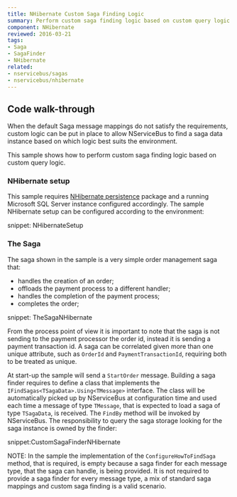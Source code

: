 ```yaml
---
title: NHibernate Custom Saga Finding Logic
summary: Perform custom saga finding logic based on custom query logic when the Saga storage is a relational database using NHibernate as the O/RM.
component: NHibernate
reviewed: 2016-03-21
tags:
- Saga
- SagaFinder
- NHibernate
related:
- nservicebus/sagas
- nservicebus/nhibernate
---
```


## Code walk-through

When the default Saga message mappings do not satisfy the requirements, custom logic can be put in place to allow NServiceBus to find a saga data instance based on which logic best suits the  environment.

This sample shows how to perform custom saga finding logic based on custom query logic.


### NHibernate setup

This sample requires [NHibernate persistence](https://www.nuget.org/packages/NServiceBus.NHibernate/) package and a running Microsoft SQL Server instance configured accordingly. The sample NHibernate setup can be configured according to the environment:

snippet: NHibernateSetup


### The Saga

The saga shown in the sample is a very simple order management saga that:

 * handles the creation of an order;
 * offloads the payment process to a different handler;
 * handles the completion of the payment process;
 * completes the order;

snippet: TheSagaNHibernate

From the process point of view it is important to note that the saga is not sending to the payment processor the order id, instead it is sending a payment transaction id. A saga can be correlated given more than one unique attribute, such as `OrderId` and `PaymentTransactionId`, requiring both to be treated as unique.

At start-up the sample will send a `StartOrder` message. Building a saga finder requires to define a class that implements the `IFindSagas<TSagaData>.Using<TMessage>` interface. The class will be automatically picked up by NServiceBus at configuration time and used each time a message of type `TMessage`, that is expected to load a saga of type `TSagaData`, is received. The `FindBy` method will be invoked by NServiceBus. The responsibility to query the saga storage looking for the saga instance is owned by the finder:

snippet:CustomSagaFinderNHibernate

NOTE: In the sample the implementation of the `ConfigureHowToFindSaga` method, that is required, is empty because a saga finder for each message type, that the saga can handle, is being provided. It is not required to provide a saga finder for every message type, a mix of standard saga mappings and custom saga finding is a valid scenario.